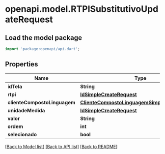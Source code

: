# openapi.model.RTPISubstitutivoUpdateRequest

## Load the model package
```dart
import 'package:openapi/api.dart';
```

## Properties
Name | Type | Description | Notes
------------ | ------------- | ------------- | -------------
**idTela** | **String** |  | [optional] 
**rtpi** | [**IdSimpleCreateRequest**](IdSimpleCreateRequest.md) |  | [optional] 
**clienteCompostoLinguagem** | [**ClienteCompostoLinguagemSimpleCreateRequest**](ClienteCompostoLinguagemSimpleCreateRequest.md) |  | [optional] 
**unidadeMedida** | [**IdSimpleCreateRequest**](IdSimpleCreateRequest.md) |  | [optional] 
**valor** | **String** |  | [optional] 
**ordem** | **int** |  | [optional] 
**selecionado** | **bool** |  | [optional] 

[[Back to Model list]](../README.md#documentation-for-models) [[Back to API list]](../README.md#documentation-for-api-endpoints) [[Back to README]](../README.md)


